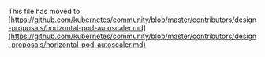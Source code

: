 This file has moved to [https://github.com/kubernetes/community/blob/master/contributors/design-proposals/horizontal-pod-autoscaler.md](https://github.com/kubernetes/community/blob/master/contributors/design-proposals/horizontal-pod-autoscaler.md)
